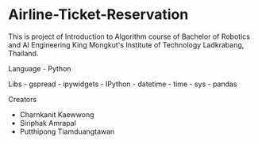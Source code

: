 # Airline-Ticket-Reservation
This is project of Introduction to Algorithm course of Bachelor of Robotics and AI Engineering King Mongkut's Institute of Technology Ladkrabang, Thailand.

Language - Python

Libs - gspread
     - ipywidgets
     - IPython
     - datetime
     - time
     - sys
     - pandas

Creators
- Charnkanit Kaewwong
- Siriphak Amrapal
- Putthipong Tiamduangtawan
